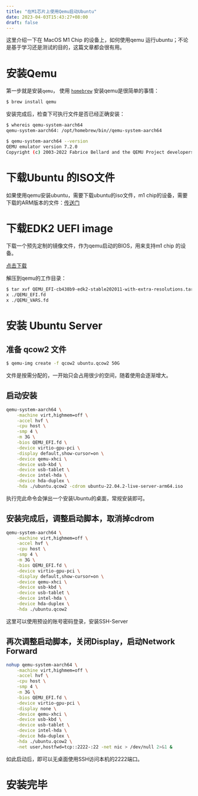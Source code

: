 ```yaml
---
title: "在M1芯片上使用Qemu启动Ubuntu"
date: 2023-04-03T15:43:27+08:00
draft: false
---
```


这里介绍一下在 MacOS M1 Chip 的设备上，如何使用qemu 运行ubuntu；不论是基于学习还是测试的目的，这篇文章都会很有用。

<!--more-->

# 安装Qemu

第一步就是安装`qemu`， 使用 [`homebrew`](https://brew.sh/) 安装qemu是很简单的事情：

```bash
$ brew install qemu
```

安装完成后，检查下可执行文件是否已经正确安装：

```bash
$ whereis qemu-system-aarch64
qemu-system-aarch64: /opt/homebrew/bin//qemu-system-aarch64

$ qemu-system-aarch64 --version
QEMU emulator version 7.2.0
Copyright (c) 2003-2022 Fabrice Bellard and the QEMU Project developers
```

# 下载Ubuntu 的ISO文件

如果使用qemu安装ubuntu，需要下载ubuntu的iso文件，m1 chip的设备，需要下载的ARM版本的文件：[传送门](https://ubuntu.com/download/server/arm)


# 下载EDK2 UEFI image

下载一个预先定制的镜像文件，作为qemu启动的BIOS，用来支持m1 chip 的设备。

[点击下载](https://gist.github.com/theboreddev/5f79f86a0f163e4a1f9df919da5eea20#:~:text=QEMU_EFI%2Dcb438b9%2Dedk2%2Dstable202011%2Dwith%2Dextra%2Dresolutions.tar.gz)

解压到qemu的工作目录：

```bash
$ tar xvf QEMU_EFI-cb438b9-edk2-stable202011-with-extra-resolutions.tar.gz
x ./QEMU_EFI.fd
x ./QEMU_VARS.fd

```

# 安装 Ubuntu Server

## 准备 qcow2 文件

```bash
$ qemu-img create -f qcow2 ubuntu.qcow2 50G
```

文件是按需分配的，一开始只会占用很少的空间，随着使用会逐渐增大。

## 启动安装

```bash
qemu-system-aarch64 \
    -machine virt,highmem=off \
    -accel hvf \
    -cpu host \
    -smp 4 \
    -m 3G \
    -bios QEMU_EFI.fd \
    -device virtio-gpu-pci \
    -display default,show-cursor=on \
    -device qemu-xhci \
    -device usb-kbd \
    -device usb-tablet \
    -device intel-hda \
    -device hda-duplex \
    -hda ./ubuntu.qcow2 -cdrom ubuntu-22.04.2-live-server-arm64.iso
```

执行完此命令会弹出一个安装Ubuntu的桌面，常规安装即可。

## 安装完成后，调整启动脚本，取消掉cdrom

```bash
qemu-system-aarch64 \
    -machine virt,highmem=off \
    -accel hvf \
    -cpu host \
    -smp 4 \
    -m 3G \
    -bios QEMU_EFI.fd \
    -device virtio-gpu-pci \
    -display default,show-cursor=on \
    -device qemu-xhci \
    -device usb-kbd \
    -device usb-tablet \
    -device intel-hda \
    -device hda-duplex \
    -hda ./ubuntu.qcow2 
```

这里可以使用预设的账号密码登录，安装SSH-Server

## 再次调整启动脚本，关闭Display，启动Network Forward

```bash
nohup qemu-system-aarch64 \
    -machine virt,highmem=off \
    -accel hvf \
    -cpu host \
    -smp 4 \
    -m 3G \
    -bios QEMU_EFI.fd \
    -device virtio-gpu-pci \
    -display none \
    -device qemu-xhci \
    -device usb-kbd \
    -device usb-tablet \
    -device intel-hda \
    -device hda-duplex \
    -hda ./ubuntu.qcow2 \
    -net user,hostfwd=tcp::2222-:22 -net nic > /dev/null 2>&1 &
```

如此启动后，即可以无桌面使用SSH访问本机的2222端口。

# 安装完毕

